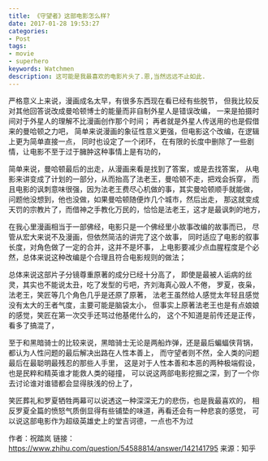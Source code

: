 ```yaml
---
title: 《守望者》这部电影怎么样?
date: 2017-01-28 19:53:27
categories:
- Post
tags:
- movie
- superhero
keywords: Watchmen
description: 这可能是我最喜欢的电影片头了.恩,当然远远不止如此.
---
```


严格意义上来说，漫画成名太早，有很多东西现在看已经有些脱节，
但我比较反对其他回答说改成曼哈顿博士的能量而非自制外星人是错误改编，
一来是拍摄时间对于外星人的理解不比漫画创作那个时间；
再者就是外星人传送用的也是假借来的曼哈顿之力吧，
简单来说漫画的象征性意义更强，但电影这个改编，在逻辑上更为简单直接一点，
同时也设定了一个闭环，
在有限的长度中删除了一些剧情，让电影不至于过于臃肿这种事情上是有功的，

简单来说，曼哈顿最后的出走，从漫画来看是找到了答案，或是去找答案，
从电影来讲变成了计划的一部分，从而抬高了法老王，曼哈顿不走，把戏会拆穿，
而且电影的讽刺意味很强，因为法老王费尽心机做的事，其实曼哈顿顺手就能做，
问题他没想到，他也没做，如果曼哈顿随便炸几个城市，然后出走，
那这就变成天罚的宗教片了，而借神之手教化万民的，恰恰是法老王，这才是最讽刺的地方，

在我心里漫画相当于一部佛经，电影只是一个佛经里小故事改编的故事而已，
尽管从宏大来说不及漫画，但依然简洁的讲完了这个故事，
同时适应了电影的叙事长度，对角色做了一定的合并，这并不是坏事，
上电影要减少点血腥程度是个必然，总体来说这种改编是个合理且符合电影规则的做法；

总体来说这部片子分镜尊重原著的成分已经十分高了，
即使是最被人诟病的丝灵，其实也不能说太丑，吃了发型的亏吧，齐刘海真心毁人不倦，
罗夏，夜枭，法老王，笑匠等几个角色几乎是还原了原著，
法老王虽然给人感觉太年轻且感觉没有太大的王者气度，主要可能是脑袋太小，
但事实上原著法老王也是有点娘娘的感觉，笑匠在第一次交手还骂过他基佬什么的，
这个不知道是前传还是正传，看多了搞混了，

至于和黑暗骑士的比较来说，黑暗骑士无论是两船炸弹，还是最后蝙蝠侠背锅，
都认为人性问题的最后解决出路在人性本善上，
而守望者则不然，全人类的问题最后在最聪明最残忍的那些人手里，
这是对于人性本善和本恶的两种极端假设，也是民粹和精英谁才能救人类的碰撞，
可以说这两部电影挖掘之深，到了一个你去讨论谁对谁错都会显得肤浅的份上了，

笑匠葬礼和罗夏牺牲两幕可以说透这一种深深无力的悲伤，也是我最喜欢的，
相反罗夏全篇的愤怒气质倒显得有些铺垫的味道，再看还会有一种悲哀的感觉，
可以说这部电影作为超级英雄史上的堂吉诃德，一点也不为过

作者：祝踏岚
链接：https://www.zhihu.com/question/54588814/answer/142141795
来源：知乎
